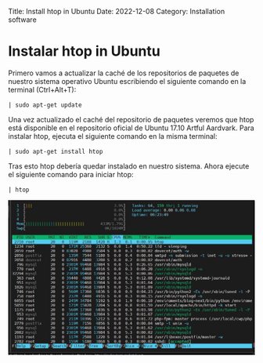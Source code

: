 Title: Install htop in Ubuntu
Date: 2022-12-08 
Category: Installation software

# Instalar htop in Ubuntu

Primero vamos a actualizar la caché de los repositorios de paquetes de nuestro sistema operativo Ubuntu escribiendo el siguiente comando en la terminal (Ctrl+Alt+T):
```
| sudo apt-get update
```
Una vez actualizado el caché del repositorio de paquetes veremos que htop está disponible en el repositorio oficial de Ubuntu 17.10 Artful Aardvark. Para instalar htop, ejecuta el siguiente comando en la misma terminal:
```
| sudo apt-get install htop
```
Tras esto htop debería quedar instalado en nuestro sistema. Ahora ejecute el siguiente comando para iniciar htop:
```
| htop
```

![](../images/picture.jpg)